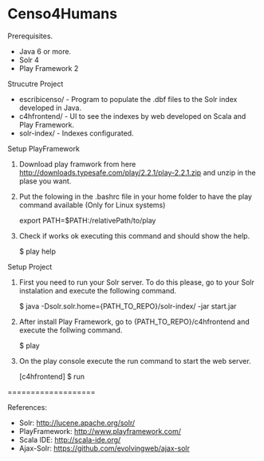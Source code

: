 Censo4Humans
============

Prerequisites.

* Java 6 or more.
* Solr 4
* Play Framework 2

Strucutre Project

* escribicenso/ - Program to populate the .dbf files to the Solr index developed in Java.
* c4hfrontend/ - UI to see the indexes by web developed on Scala and Play Framework.
* solr-index/ - Indexes configurated.

Setup PlayFramework

1) Download play framwork from here http://downloads.typesafe.com/play/2.2.1/play-2.2.1.zip and unzip in the plase you want.

2) Put the folowing in the .bashrc file in your home folder to have the play command available (Only for Linux systems)

	export PATH=$PATH:/relativePath/to/play

3) Check if works ok executing this command and should show the help.

	$ play help

Setup Project

1) First you need to run your Solr server. To do this please, go to your Solr instalation and execute the following command.

	$ java -Dsolr.solr.home={PATH_TO_REPO}/solr-index/ -jar start.jar

2) After install Play Framework, go to {PATH_TO_REPO}/c4hfrontend and execute the follwing command.

	$ play

3) On the play console execute the run command to start the web server.

	[c4hfrontend] $ run

===================

References:

* Solr: http://lucene.apache.org/solr/
* PlayFramework: http://www.playframework.com/
* Scala IDE: http://scala-ide.org/
* Ajax-Solr: https://github.com/evolvingweb/ajax-solr


